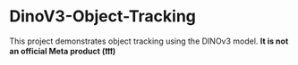 # DinoV3-Object-Tracking
This project demonstrates object tracking using the DINOv3 model. **It is not an official Meta product (❗❗❗)**
